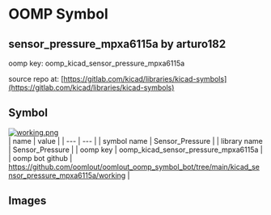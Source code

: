 # OOMP Symbol  
## sensor_pressure_mpxa6115a  by arturo182  
  
oomp key: oomp_kicad_sensor_pressure_mpxa6115a  
  
source repo at: [https://gitlab.com/kicad/libraries/kicad-symbols](https://gitlab.com/kicad/libraries/kicad-symbols)  
## Symbol  
  
[![working.png](working_600.png)](working.png)  
| name | value | 
| --- | --- | 
| symbol name | Sensor_Pressure | 
| library name | Sensor_Pressure | 
| oomp key | oomp_kicad_sensor_pressure_mpxa6115a | 
| oomp bot github | https://github.com/oomlout/oomlout_oomp_symbol_bot/tree/main/kicad_sensor_pressure_mpxa6115a/working | 
## Images  
